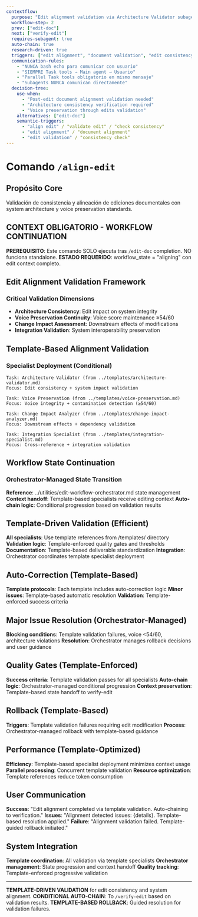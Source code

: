 ```yaml
---
contextflow:
  purpose: "Edit alignment validation via Architecture Validator subagent"
  workflow-step: 2
  prev: ["edit-doc"]
  next: ["verify-edit"]
  requires-subagent: true
  auto-chain: true
  research-driven: true
  triggers: ["edit alignment", "document validation", "edit consistency"]
  communication-rules:
    - "NUNCA bash echo para comunicar con usuario"
    - "SIEMPRE Task tools → Main agent → Usuario"
    - "Parallel Task tools obligatorio en mismo mensaje"
    - "Subagents NUNCA comunican directamente"
  decision-tree:
    use-when:
      - "Post-edit document alignment validation needed"
      - "Architecture consistency verification required"
      - "Voice preservation through edits validation"
    alternatives: ["edit-doc"]
    semantic-triggers:
      - "align edit" / "validate edit" / "check consistency"
      - "edit alignment" / "document alignment"
      - "edit validation" / "consistency check"
---
```


# Comando `/align-edit`

## Propósito Core
Validación de consistencia y alineación de ediciones documentales con system architecture y voice preservation standards.

## CONTEXT OBLIGATORIO - WORKFLOW CONTINUATION

**PREREQUISITO**: Este comando SOLO ejecuta tras `/edit-doc` completion. NO funciona standalone.
**ESTADO REQUERIDO**: workflow_state = "aligning" con edit context completo.

## Edit Alignment Validation Framework

### Critical Validation Dimensions
- **Architecture Consistency**: Edit impact on system integrity
- **Voice Preservation Continuity**: Voice score maintenance ≥54/60
- **Change Impact Assessment**: Downstream effects of modifications
- **Integration Validation**: System interoperability preservation

## Template-Based Alignment Validation

### Specialist Deployment (Conditional)
```
Task: Architecture Validator (from ../templates/architecture-validator.md)
Focus: Edit consistency + system impact validation

Task: Voice Preservation (from ../templates/voice-preservation.md)
Focus: Voice integrity + contamination detection (≥54/60)

Task: Change Impact Analyzer (from ../templates/change-impact-analyzer.md)
Focus: Downstream effects + dependency validation

Task: Integration Specialist (from ../templates/integration-specialist.md)
Focus: Cross-reference + integration validation
```

## Workflow State Continuation

### Orchestrator-Managed State Transition

**Reference**: ../utilities/edit-workflow-orchestrator.md state management
**Context handoff**: Template-based specialists receive editing context
**Auto-chain logic**: Conditional progression based on validation results

## Template-Driven Validation (Efficient)

**All specialists**: Use template references from /templates/ directory
**Validation logic**: Template-enforced quality gates and thresholds
**Documentation**: Template-based deliverable standardization
**Integration**: Orchestrator coordinates template specialist deployment

## Auto-Correction (Template-Based)

**Template protocols**: Each template includes auto-correction logic
**Minor issues**: Template-based automatic resolution
**Validation**: Template-enforced success criteria

## Major Issue Resolution (Orchestrator-Managed)

**Blocking conditions**: Template validation failures, voice <54/60, architecture violations
**Resolution**: Orchestrator manages rollback decisions and user guidance

## Quality Gates (Template-Enforced)

**Success criteria**: Template validation passes for all specialists
**Auto-chain logic**: Orchestrator-managed conditional progression
**Context preservation**: Template-based state handoff to verify-edit

## Rollback (Template-Based)

**Triggers**: Template validation failures requiring edit modification
**Process**: Orchestrator-managed rollback with template-based guidance

## Performance (Template-Optimized)

**Efficiency**: Template-based specialist deployment minimizes context usage
**Parallel processing**: Concurrent template validation
**Resource optimization**: Template references reduce token consumption

## User Communication

**Success**: "Edit alignment completed via template validation. Auto-chaining to verification."
**Issues**: "Alignment detected issues: {details}. Template-based resolution applied."
**Failure**: "Alignment validation failed. Template-guided rollback initiated."

## System Integration

**Template coordination**: All validation via template specialists
**Orchestrator management**: State progression and context handoff
**Quality tracking**: Template-enforced progressive validation

---

**TEMPLATE-DRIVEN VALIDATION** for edit consistency and system alignment.
**CONDITIONAL AUTO-CHAIN**: To `/verify-edit` based on validation results.
**TEMPLATE-BASED ROLLBACK**: Guided resolution for validation failures.